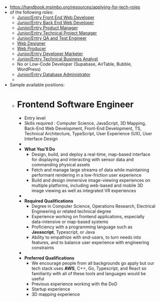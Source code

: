 - https://handbook.msimbo.org/resources/applying-for-tech-roles
- of the following roles:
	- [Junior/Entry Front End Web Developer](https://www.coursera.org/articles/front-end-developer)
	- [Junior/Entry Back End Web Developer](https://www.coursera.org/articles/back-end-developer)
	- [Junior/Entry Product Manager](https://craft.io/resources/knowledge-hub/the-role-of-the-junior-product-manager/)
	- [Junior/Entry Technical Project Manager](https://www.coursera.org/articles/technical-project-manager)
	- [Junior/Entry QA and Test Engineer](https://www.ziprecruiter.com/Career/Entry-Level-QA-Tester/What-Is-How-to-Become)
	- [Web Designer](https://www.interaction-design.org/literature/topics/web-design)
	- [Web Producer](https://www.zippia.com/web-producer-jobs/what-does-a-web-producer-do/)
	- [Junior/Entry Developer Marketer](https://www.jobhero.com/career-guides/interviews/prep/what-is-a-content-developer)
	- [Junior/Entry Technical Business Analyst](https://www.modernanalyst.com/Resources/Articles/tabid/115/ID/5235/What-Does-a-Technical-Business-analyst-do.aspx)
	- No or Low-Code Developer (Supabase, AirTable, Bubble, WordPress)
	- [Junior/Entry Database Administrator](https://www.ziprecruiter.com/Career/Entry-Level-Database-Administrator/What-Is-How-to-Become)
	-
- Sample available positions:
	- # Frontend Software Engineer
		- Entry level
		- Skills required : Computer Science, JavaScript, 3D Mapping, Back-End Web Development, Front-End Development, TS, Technical Architecture, TypeScript, User Experience (UX), User Interface Design
		-
		- **What You'll Do**
			- Design, build, and deploy a real-time, map-based interface for displaying and interacting with sensor data and commanding physical assets
			- Fetch and manage large streams of data while maintaining performant rendering in a low-friction user experience
			- Build and design immersive image-viewing experiences on multiple platforms, including web-based and mobile 3D image viewing as well as integrated VR experiences
		-
		- **Required Qualifications**
			- Degree in Computer Science, Operations Research, Electrical Engineering or related technical degree
			- Experience working on frontend applications, especially data-intensive or map-based systems
			- Proficiency with a programming language such as **Javascript**, Typescript, or Java
			- Ability to empathize with end-users, to turn needs into features, and to balance user experience with engineering constraints
		-
		- **Preferred Qualifications**
			- We encourage people from all backgrounds go apply but our tech stack uses **AWS**, C++, Go, Typescript, and React so familiarity with all of these tools and languages would be useful
			- Previous experience working with the DoD
			- Startup experience
			- 3D mapping experience